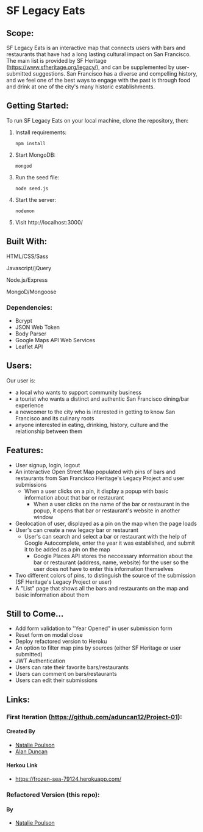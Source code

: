 # SF Legacy Eats

## Scope:
SF Legacy Eats is an interactive map that connects users with bars and restaurants that have had a long lasting cultural impact on San Francisco. The main list is provided by SF Heritage (https://www.sfheritage.org/legacy/), and can be supplemented by user-submitted suggestions. San Francisco has a diverse and compelling history, and we feel one of the best ways to engage with the past is through food and drink at one of the city's many historic establishments.

## Getting Started:
To run SF Legacy Eats on your local machine, clone the repository, then:

1. Install requirements:
  
     `npm install`

2. Start MongoDB:

     `mongod`

3. Run the seed file:

    `node seed.js`

4. Start the server:

    `nodemon`

5. Visit http://localhost:3000/


## Built With:

HTML/CSS/Sass

Javascript/jQuery

Node.js/Express

MongoD/Mongoose



### Dependencies:

* Bcrypt
* JSON Web Token
* Body Parser
* Google Maps API Web Services
* Leaflet API


## Users:
Our user is:

* a local who wants to support community business
* a tourist who wants a distinct and authentic San Francisco dining/bar experience
* a newcomer to the city who is interested in getting to know San Francisco and its culinary roots
* anyone interested in eating, drinking, history, culture and the relationship between them


## Features:
* User signup, login, logout
* An interactive Open Street Map populated with pins of bars and restaurants from San Francisco Heritage's Legacy Project and user submissions
  * When a user clicks on a pin, it display a popup with basic information about that bar or restaurant
    * When a user clicks on the name of the bar or restaurant in the popup, it opens that bar or restaurant's website in another window
* Geolocation of user, displayed as a pin on the map when the page loads
* User's can create a new legacy bar or restaurant 
  * User's can search and select a bar or restaurant with the help of Google Autocomplete, enter the year it was established, and submit it to be added as a pin on the map
    * Google Places API stores the neccessary information about the bar or restaurant (address, name, website) for the user so the user does not have to enter this information themselves
* Two different colors of pins, to distinguish the source of the submission (SF Heritage's Legacy Project or user)
* A "List" page that shows all the bars and restaurants on the map and basic information about them


## Still to Come...
* Add form validation to "Year Opened" in user submission form
* Reset form on modal close
* Deploy refactored version to Heroku
* An option to filter map pins by sources (either SF Heritage or user submitted)
* JWT Authentication
* Users can rate their favorite bars/restaurants
* Users can comment on bars/restaurants
* Users can edit their submissions


## Links:
### First Iteration (https://github.com/aduncan12/Project-01):

#### Created By
* [Natalie Poulson](https://github.com/natalie-poulson)
* [Alan Duncan](https://github.com/aduncan12)

#### Herkou Link
* https://frozen-sea-79124.herokuapp.com/


### Refactored Version (this repo):

#### By
* [Natalie Poulson](https://github.com/natalie-poulson)





